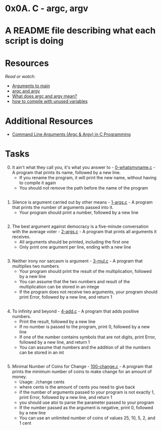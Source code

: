 # 0x0A. C - argc, argv

# A README file describing what each script is doing
##

# Resources
_Read or watch:_

 * [Arguments to main](https://publications.gbdirect.co.uk//c_book/chapter10/arguments_to_main.html)
 * [argc and argv](http://crasseux.com/books/ctutorial/argc-and-argv.html)
 * [What does argc and argv mean?](https://www.youtube.com/watch?v=aP1ijjeZc24)
 * [how to compile with unused variables](https://www.google.com/webhp?q=unused+variable+C)
 ##
 # Additional Resources
 * [Command Line Arguments (Argc & Argv) in C Programming](https://www.youtube.com/watch?v=iFMrxVWiTUs)
##
# Tasks
0. It ain't what they call you, it's what you answer to - [0-whatsmyname.c](./0-whatsmyname.c) - A program that prints its name, followed by a new line.
	* If you rename the program, it will print the new name, without having to compile it again
	* You should not remove the path before the name of the program
##
1. Silence is argument carried out by other means - [1-args.c](./1-args.c) - A program that prints the number of arguments passed into it.
	* Your program should print a number, followed by a new line
##
2. The best argument against democracy is a five-minute conversation with the average voter - [2-args.c](./2-args.c) - A program that prints all arguments it receives.
	* All arguments should be printed, including the first one
	* Only print one argument per line, ending with a new line
##
3. Neither irony nor sarcasm is argument - [3-mul.c](./3-mul.c) - A program that multiplies two numbers.
	* Your program should print the result of the multiplication, followed by a new line
	* You can assume that the two numbers and result of the multiplication can be stored in an intege
	* If the program does not receive two arguments, your program should print Error, followed by a new line, and return 1
##
4. To infinity and beyond - [4-add.c](./4-add.c) - A program that adds positive numbers.
	* Print the result, followed by a new line
	* If no number is passed to the program, print 0, followed by a new line
	* If one of the number contains symbols that are not digits, print Error, followed by a new line, and return 1
	* You can assume that numbers and the addition of all the numbers can be stored in an int
##
5. Minimal Number of Coins for Change - [100-change.c](./100-change.c) - A program that prints the minimum number of coins to make change for an amount of money.
	* Usage: ./change cents
	* where cents is the amount of cents you need to give back
	* if the number of arguments passed to your program is not exactly 1, print Error, followed by a new line, and return 1
	* you should use atoi to parse the parameter passed to your program
	* If the number passed as the argument is negative, print 0, followed by a new line
	* You can use an unlimited number of coins of values 25, 10, 5, 2, and 1 cent
